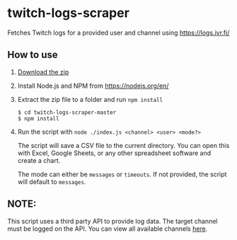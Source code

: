 # twitch-logs-scraper

Fetches Twitch logs for a provided user and channel using https://logs.ivr.fi/

## How to use

1. [Download the zip](https://github.com/MrAuro/twitch-logs-scraper/archive/refs/heads/main.zip)

2. Install Node.js and NPM from https://nodejs.org/en/

3. Extract the zip file to a folder and run `npm install`

    ```
    $ cd twitch-logs-scraper-master
    $ npm install
    ```

4. Run the script with `node ./index.js <channel> <user> <mode?>`

    The script will save a CSV file to the current directory. You can open this with Excel, Google Sheets, or any other
    spreadsheet software and create a chart.

    The mode can either be `messages` or `timeouts`. If not provided, the script will default to `messages`.

## NOTE:

This script uses a third party API to provide log data. The target channel must be logged on the API. You can view all
available channels [here](https://logs.ivr.fi/).
